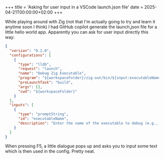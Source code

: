+++
title = 'Asking for user input in a VSCode launch.json file'
date = 2025-04-21T00:00:00+02:00
+++

While playing around with Zig (not that I'm actually going to try and learn it anytime soon I think) I had GitHub copilot generate the launch,json file for a little hello world app. Apparently you can ask for user input directly this way:

```json
{
  "version": "0.2.0",
  "configurations": [
    {
      "type": "lldb",
      "request": "launch",
      "name": "Debug Zig Executable",
      "program": "${workspaceFolder}/zig-out/bin/${input:executableName}",
      "preLaunchTask": "build",
      "args": [],
      "cwd": "${workspaceFolder}"
    }
  ],
  "inputs": [
    {
      "type": "promptString",
      "id": "executableName",
      "description": "Enter the name of the executable to debug (e.g., zig_hello_world)"
    }
  ]
}
```

When pressing F5, a little dialogue pops up and asks you to input some text which is then used in the config. Pretty neat.
